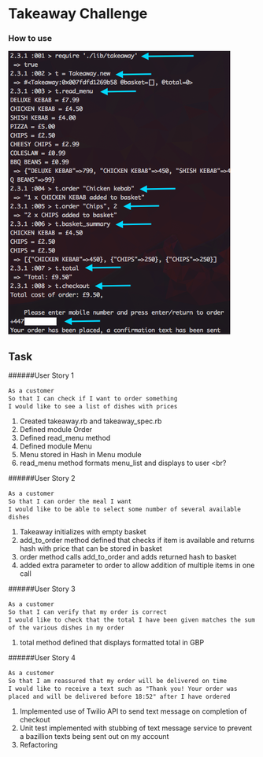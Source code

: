 Takeaway Challenge
==================
### How to use

![alt tag](https://raw.githubusercontent.com/J-Marriott/takeaway-challenge/master/images/instructions.png)


Task
-----

######User Story 1
```
As a customer
So that I can check if I want to order something
I would like to see a list of dishes with prices
```

1)	Created takeaway.rb and takeaway_spec.rb <br>
2)	Defined module Order <br>
3) 	Defined read_menu method <br>
4) 	Defined module Menu <br>
5) 	Menu stored in Hash in Menu module <br>
6) 	read_menu method formats menu_list and displays to user <br?

######User Story 2

```
As a customer
So that I can order the meal I want
I would like to be able to select some number of several available dishes
```
1)	Takeaway initializes with empty basket
2)	add_to_order method defined that checks if item is available and returns hash with price that can be stored in basket <br>
3)	order method calls add_to_order and adds returned hash to basket <br>
4) 	added extra parameter to order to allow addition of multiple items in one call <br>

######User Story 3

```
As a customer
So that I can verify that my order is correct
I would like to check that the total I have been given matches the sum of the various dishes in my order
```
1)	total method defined that displays formatted total in GBP <br>

######User Story 4

```
As a customer
So that I am reassured that my order will be delivered on time
I would like to receive a text such as "Thank you! Your order was placed and will be delivered before 18:52" after I have ordered
```

1) Implemented use of Twilio API to send text message on completion of checkout <br>
2) Unit test implemented with stubbing of text message service to prevent a bazillion texts being sent out on my account <br>
3) Refactoring
